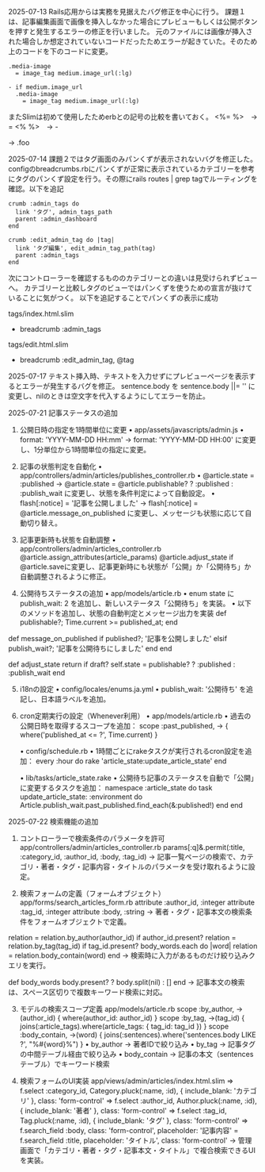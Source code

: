2025-07-13
Rails応用からは実務を見据えたバグ修正を中心に行う。
課題１は、記事編集画面で画像を挿入しなかった場合にプレビューもしくは公開ボタンを押すと発生するエラーの修正を行いました。
元のファイルには画像が挿入された場合しか想定されていないコードだったためエラーが起きていた。そのため上のコードを下のコードに変更。
```
.media-image
  = image_tag medium.image_url(:lg)
```
```
- if medium.image_url
  .media-image
    = image_tag medium.image_url(:lg)
```
またSlimは初めて使用したためerbとの記号の比較を書いておく。
<%= %>　→　=
<% %>　→ -
<div class="foo"> → .foo

2025-07-14
課題２ではタグ画面のみパンくずが表示されないバグを修正した。
configのbreadcrumbs.rbにパンくずが正常に表示されているカテゴリーを参考にタグのパンくず設定を行う。その際にrails routes | grep tagでルーティングを確認。以下を追記
```
crumb :admin_tags do
  link 'タグ', admin_tags_path
  parent :admin_dashboard
end

crumb :edit_admin_tag do |tag|
  link 'タグ編集', edit_admin_tag_path(tag)
  parent :admin_tags
end
```
次にコントローラーを確認するもののカテゴリーとの違いは見受けられずビューへ。
カテゴリーと比較しタグのビューではパンくずを使うための宣言が抜けていることに気がつく。
以下を追記することでパンくずの表示に成功

tags/index.html.slim
- breadcrumb :admin_tags

tags/edit.html.slim
- breadcrumb :edit_admin_tag, @tag

2025-07-17
テキスト挿入時、テキストを入力せずにプレビューページを表示するとエラーが発生するバグを修正。
sentence.body を sentence.body ||= '' に変更し、nilのときは空文字を代入するようにしてエラーを防止。

2025-07-21
記事ステータスの追加
1. 公開日時の指定を1時間単位に変更
	•	app/assets/javascripts/admin.js
	•	format: 'YYYY-MM-DD HH:mm' → format: 'YYYY-MM-DD HH:00' に変更し、1分単位から1時間単位の指定に変更。

2. 記事の状態判定を自動化
	•	app/controllers/admin/articles/publishes_controller.rb
	•	@article.state = :published → @article.state = @article.publishable? ? :published : :publish_wait に変更し、状態を条件判定によって自動設定。
	•	flash[:notice] = '記事を公開しました' → flash[:notice] = @article.message_on_published に変更し、メッセージも状態に応じて自動切り替え。


3. 記事更新時も状態を自動調整
	•	app/controllers/admin/articles_controller.rb
  @article.assign_attributes(article_params)
  @article.adjust_state
  if @article.saveに変更し、記事更新時にも状態が「公開」か「公開待ち」か自動調整されるように修正。

4. 公開待ちステータスの追加
	•	app/models/article.rb
	•	enum state に publish_wait: 2 を追加し、新しいステータス「公開待ち」を実装。
	•	以下のメソッドを追加し、状態の自動判定とメッセージ出力を実装
  def publishable?; Time.current >= published_at; end

  def message_on_published
    if published?; '記事を公開しました'
    elsif publish_wait?; '記事を公開待ちにしました'
    end
  end

  def adjust_state
    return if draft?
    self.state = publishable? ? :published : :publish_wait
  end

5. i18nの設定
	•	config/locales/enums.ja.yml
	•	publish_wait: '公開待ち' を追記し、日本語ラベルを追加。

6. cron定期実行の設定（Whenever利用）
	•	app/models/article.rb
	•	過去の公開日時を取得するスコープを追加：
  scope :past_published, -> { where('published_at <= ?', Time.current) }

	•	config/schedule.rb
	•	1時間ごとにrakeタスクが実行されるcron設定を追加：
  every :hour do
    rake 'article_state:update_article_state'
  end

	•	lib/tasks/article_state.rake
	•	公開待ち記事のステータスを自動で「公開」に変更するタスクを追加：
  namespace :article_state do
    task update_article_state: :environment do
      Article.publish_wait.past_published.find_each(&:published!)
    end
  end

2025-07-22
検索機能の追加
1. コントローラーで検索条件のパラメータを許可
app/controllers/admin/articles_controller.rb
params[:q]&.permit(:title, :category_id, :author_id, :body, :tag_id)
→ 記事一覧ページの検索で、カテゴリ・著者・タグ・記事内容・タイトルのパラメータを受け取れるように設定。

2. 検索フォームの定義（フォームオブジェクト）
app/forms/search_articles_form.rb
attribute :author_id, :integer
attribute :tag_id, :integer
attribute :body, :string
→ 著者・タグ・記事本文の検索条件をフォームオブジェクトで定義。

relation = relation.by_author(author_id) if author_id.present?
    relation = relation.by_tag(tag_id) if tag_id.present?
    body_words.each do |word|
      relation = relation.body_contain(word)
    end
→ 検索時に入力があるものだけ絞り込みクエリを実行。

def body_words
    body.present? ? body.split(nil) : []
  end
→ 記事本文の検索は、スペース区切りで複数キーワード検索に対応。

3. モデルの検索スコープ定義
app/models/article.rb
scope :by_author, ->(author_id) { where(author_id: author_id) }
scope :by_tag, ->(tag_id) { joins(:article_tags).where(article_tags: { tag_id: tag_id }) }
scope :body_contain, ->(word) { joins(:sentences).where('sentences.body LIKE ?', "%#{word}%") }
	•	by_author → 著者IDで絞り込み
	•	by_tag → 記事タグの中間テーブル経由で絞り込み
	•	body_contain → 記事の本文（sentencesテーブル）でキーワード検索

4. 検索フォームのUI実装
app/views/admin/articles/index.html.slim
 => f.select :category_id, Category.pluck(:name, :id), { include_blank: 'カテゴリ' }, class: 'form-control'
 => f.select :author_id, Author.pluck(:name, :id), { include_blank: '著者' }, class: 'form-control'
 => f.select :tag_id, Tag.pluck(:name, :id), { include_blank: 'タグ' }, class: 'form-control'
 => f.search_field :body, class: 'form-control', placeholder: '記事内容'
   = f.search_field :title, placeholder: 'タイトル', class: 'form-control'
→ 管理画面で「カテゴリ・著者・タグ・記事本文・タイトル」で複合検索できるUIを実装。